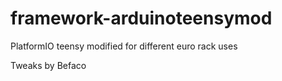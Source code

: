 # framework-arduinoteensymod
PlatformIO teensy modified for different euro rack uses

Tweaks by Befaco

